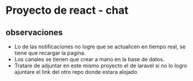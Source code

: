 # Proyecto de react - chat

## observaciones

- Lo de las notificaciones no logre que se actualicen en tiempo real, se tiene que recargar la pagina.
- Los canales se tienen que crear a mano en la base de datos.
- Tratare de adjuntar en este mismo proyecto el de laravel si no lo logro ajuntare el link del otro repo donde estara alojado